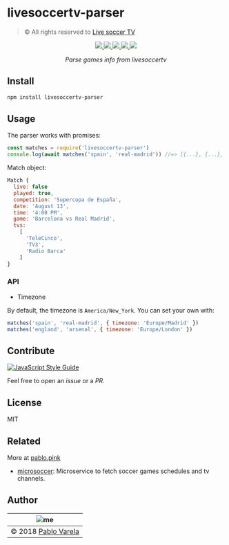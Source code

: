 # livesoccertv-parser

>© All rights reserved to [Live soccer TV](http://www.livesoccertv.com/)

<p align="center">
  <a href="https://travis-ci.org/pablopunk/livesoccertv-parser"><img src="https://img.shields.io/travis/pablopunk/livesoccertv-parser.svg" /> </a>
  <a href="https://codecov.io/gh/pablopunk/livesoccertv-parser"><img src="https://img.shields.io/codecov/c/github/pablopunk/livesoccertv-parser.svg" /> </a>
  <a href="https://standardjs.com/"><img src="https://img.shields.io/badge/code_style-standard-brightgreen.svg" /> </a>
  <a href="https://github.com/pablopunk/miny"><img src="https://img.shields.io/badge/made_with-miny-1eced8.svg" /> </a>
  <a href="https://www.npmjs.com/package/livesoccertv-parser"><img src="https://img.shields.io/npm/dt/livesoccertv-parser.svg" /></a>
</p>

<p align="center">
  <i>Parse games info from livesoccertv</i>
</p>


## Install

```bash
npm install livesoccertv-parser
```

## Usage

The parser works with promises:

```js
const matches = require('livesoccertv-parser')
console.log(await matches('spain', 'real-madrid')) //=> [{...}, {...}, ...]
```

Match object:

```js
Match {
  live: false
  played: true,
  competition: 'Supercopa de España',
  date: 'August 13',
  time: '4:00 PM',
  game: 'Barcelona vs Real Madrid',
  tvs:
    [
      'TeleCinco',
      'TV3',
      'Radio Barca'
    ]
}
```

### API

* Timezone

By default, the timezone is `America/New_York`. You can set your own with:

```js
matches('spain', 'real-madrid', { timezone: 'Europe/Madrid' })
matches('england', 'arsenal', { timezone: 'Europe/London' })
```

## Contribute

[![JavaScript Style Guide](https://cdn.rawgit.com/standard/standard/master/badge.svg)](https://github.com/standard/standard)

Feel free to open an _issue_ or a _PR_.


## License

MIT


## Related

More at [pablo.pink](https://pablo.pink)

* [microsoccer](https://github.com/pablopunk/microsoccer): Microservice to fetch soccer games schedules and tv channels.


## Author

| ![me](https://gravatar.com/avatar/fa50aeff0ddd6e63273a068b04353d9d?size=100)           |
| --------------------------------- |
| © 2018 [Pablo Varela](https://pablo.life)   |

